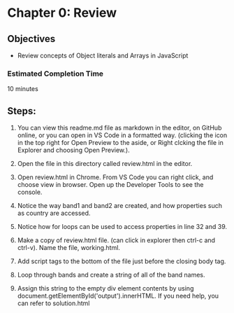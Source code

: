 # Chapter 0: Review
## Objectives
* Review concepts of Object literals and Arrays in JavaScript

### Estimated Completion Time 
10 minutes

## Steps:
1. You can view this readme.md file as markdown in the editor, on GitHub online,  or you can open in VS Code in a formatted way. (clicking the icon in the top right for Open Preview to the aside, or Right clcking the file in Explorer and choosing Open Preview.). 

1. Open the file in this directory called review.html in the editor.  

1. Open review.html in Chrome. From VS Code you can right click, and choose view in browser. Open up the Developer Tools to see the console.

1. Notice the way band1 and band2 are created, and how properties such as country are accessed.

1. Notice how for loops can be used to access properties in line 32 and 39.

1. Make a copy of review.html file. (can click in explorer then ctrl-c and ctrl-v). Name the file, working.html. 

1. Add script tags to the bottom of the file just before the closing body tag. </body>

1. Loop through bands and create a string of all of the band names.

1. Assign this string to the empty div element contents by using document.getElementById('output').innerHTML.  If you need help, you can refer to solution.html 